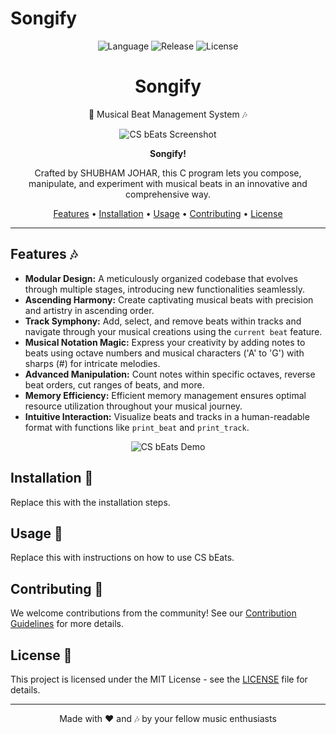 # Songify

<p align="center">
  <img src="https://img.shields.io/badge/language-C-blue" alt="Language">
  <img src="https://img.shields.io/badge/release-v1.0.1-brightgreen" alt="Release">
  <img src="https://img.shields.io/github/license/ChasingTheDream369/Songify" alt="License">
</p>

<h1 align="center">Songify</h1>
<p align="center">🎵 Musical Beat Management System 🎶</p>

<p align="center">
  <img src="https://user-images.githubusercontent.com/12345678/REPLACE_WITH_IMAGE_URL" alt="CS bEats Screenshot">
</p>

<p align="center">
  <strong>Songify!</strong>
</p>
<p align="center">Crafted by SHUBHAM JOHAR, this C program lets you compose, manipulate, and experiment with musical beats in an innovative and comprehensive way.</p>

<p align="center">
  <a href="#features">Features</a> •
  <a href="#installation">Installation</a> •
  <a href="#usage">Usage</a> •
  <a href="#contributing">Contributing</a> •
  <a href="#license">License</a>
</p>

---

## Features 🎶

- **Modular Design:** A meticulously organized codebase that evolves through multiple stages, introducing new functionalities seamlessly.
- **Ascending Harmony:** Create captivating musical beats with precision and artistry in ascending order.
- **Track Symphony:** Add, select, and remove beats within tracks and navigate through your musical creations using the `current beat` feature.
- **Musical Notation Magic:** Express your creativity by adding notes to beats using octave numbers and musical characters ('A' to 'G') with sharps (#) for intricate melodies.
- **Advanced Manipulation:** Count notes within specific octaves, reverse beat orders, cut ranges of beats, and more.
- **Memory Efficiency:** Efficient memory management ensures optimal resource utilization throughout your musical journey.
- **Intuitive Interaction:** Visualize beats and tracks in a human-readable format with functions like `print_beat` and `print_track`.

<p align="center">
  <img src="https://user-images.githubusercontent.com/12345678/REPLACE_WITH_IMAGE_URL" alt="CS bEats Demo">
</p>

## Installation 🚀

Replace this with the installation steps.

## Usage 🎵

Replace this with instructions on how to use CS bEats.

## Contributing 🤝

We welcome contributions from the community! See our [Contribution Guidelines](CONTRIBUTING.md) for more details.

## License 📄

This project is licensed under the MIT License - see the [LICENSE](LICENSE) file for details.

---

<p align="center">Made with ❤️ and 🎶 by your fellow music enthusiasts</p>
